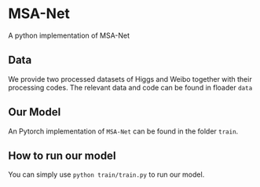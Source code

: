 # MSA-Net
A python implementation of MSA-Net
## Data
We provide two processed datasets of Higgs and Weibo together with their processing codes. The relevant data and code can be found in floader ``data``
## Our Model
An Pytorch implementation of ``MSA-Net`` can be found in the folder ``train``.
## How to run our model
You can simply use ``python train/train.py`` to run our model.